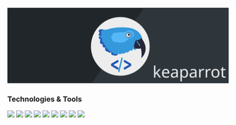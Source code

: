 [![Profile-Header](https://raw.githubusercontent.com/keaparrot/keaparrot/master/header.svg)](https://github.com/keaparrot)

### Technologies & Tools

![](https://img.shields.io/badge/OS-Linux-informational?style=flat-square&color=2358b4)
![](https://img.shields.io/badge/Shell-Bash-informational?style=flat-square&color=2358b4)
![](https://img.shields.io/badge/Code-Python-informational?style=flat-square&color=2358b4)
![](https://img.shields.io/badge/Code-PHP-informational?style=flat-square&color=2358b4)
![](https://img.shields.io/badge/Code-JavaScript-informational?style=flat-square&color=2358b4)
![](https://img.shields.io/badge/DBMS-MariaDB-informational?style=flat-square&color=2358b4)
![](https://img.shields.io/badge/VCS-Git-informational?style=flat-square&color=2358b4)
![](https://img.shields.io/badge/Editor-PyCharm-informational?style=flat-square&color=2358b4)
![](https://img.shields.io/badge/Editor-PHPStorm-informational?style=flat-square&color=2358b4)
